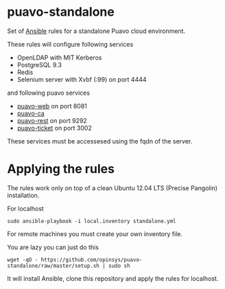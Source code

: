 # puavo-standalone

Set of [Ansible][] rules for a standalone Puavo cloud environment.

These rules will configure following services

  - OpenLDAP with MIT Kerberos
  - PostgreSQL 9.3
  - Redis
  - Selenium server with Xvbf (:99) on port 4444

and following puavo services

  - [puavo-web](https://github.com/opinsys/puavo-users) on port 8081
  - [puavo-ca](https://github.com/opinsys/puavo-ca)
  - [puavo-rest](https://github.com/opinsys/puavo-users/tree/master/rest) on port 9292
  - [puavo-ticket](https://github.com/opinsys/puavo-ticket) on port 3002

These services must be accessesed using the fqdn of the server.

# Applying the rules

The rules work only on top of a clean Ubuntu 12.04 LTS (Precise Pangolin)
installation.

For localhost

    sudo ansible-playbook -i local.inventory standalone.yml

For remote machines you must create your own inventory file.

You are lazy you can just do this

    wget -qO - https://github.com/opinsys/puavo-standalone/raw/master/setup.sh | sudo sh

It will install Ansible, clone this repository and apply the rules for localhost.


[Ansible]: http://ansible.com

